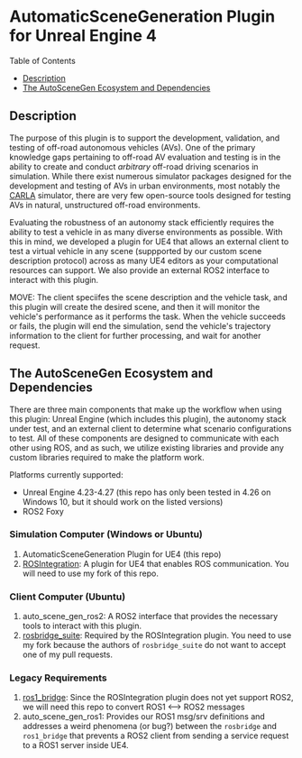 # AutomaticSceneGeneration Plugin for Unreal Engine 4

Table of Contents
- [Description](#description)
- [The AutoSceneGen Ecosystem and Dependencies](#the-autoscenegen-ecosystem-and-dependencies)

## Description
The purpose of this plugin is to support the development, validation, and testing of off-road autonomous vehicles (AVs). One of the primary knowledge gaps pertaining to off-road AV evaluation and testing is in the ability to create and conduct *arbitrary* off-road driving scenarios in simulation. While there exist numerous simulator packages designed for the development and testing of AVs in urban environments, most notably the [CARLA](https://carla.org/) simulator, there are very few open-source tools designed for testing AVs in natural, unstructured off-road environments. 

Evaluating the robustness of an autonomy stack efficiently requires the ability to test a vehicle in as many diverse environments as possible. With this in mind, we developed a plugin for UE4 that allows an external client to test a virtual vehicle in any scene (suppported by our custom scene description protocol) across as many UE4 editors as your computational resources can support. We also provide an external ROS2 interface to interact with this plugin.

MOVE: The client speciifes the scene description and the vehicle task, and this plugin will create the desired scene, and then it will monitor the vehicle's performance as it performs the task. When the vehicle succeeds or fails, the plugin will end the simulation, send the vehicle's trajectory information to the client for further processing, and wait for another request.

## The AutoSceneGen Ecosystem and Dependencies

There are three main components that make up the workflow when using this plugin: Unreal Engine (which includes this plugin), the autonomy stack under test, and an external client to determine what scenario configurations to test. All of these components are designed to communicate with each other using ROS, and as such, we utilize existing libraries and provide any custom libraries required to make the platform work.

Platforms currently supported:
- Unreal Engine 4.23-4.27 (this repo has only been tested in 4.26 on Windows 10, but it should work on the listed versions)
- ROS2 Foxy

### Simulation Computer (Windows or Ubuntu)
1. AutomaticSceneGeneration Plugin for UE4 (this repo)
2. [ROSIntegration](https://github.com/tsender/ROSIntegration/tree/feature/specify_ros_version): A plugin for UE4 that enables ROS communication. You will need to use my fork of this repo.

### Client Computer (Ubuntu)
1. auto_scene_gen_ros2: A ROS2 interface that provides the necessary tools to interact with this plugin.
2. [rosbridge_suite](https://github.com/tsender/rosbridge_suite/tree/foxy): Required by the ROSIntegration plugin. You need to use my fork because the authors of `rosbridge_suite` do not want to accept one of my pull requests.

### Legacy Requirements
1. [ros1_bridge](https://github.com/ros2/ros1_bridge): Since the ROSIntegration plugin does not yet support ROS2, we will need this repo to convert ROS1 <--> ROS2 messages
2. auto_scene_gen_ros1: Provides our ROS1 msg/srv definitions and addresses a weird phenomena (or bug?) between the `rosbridge` and `ros1_bridge` that prevents a ROS2 client from sending a service request to a ROS1 server inside UE4.
